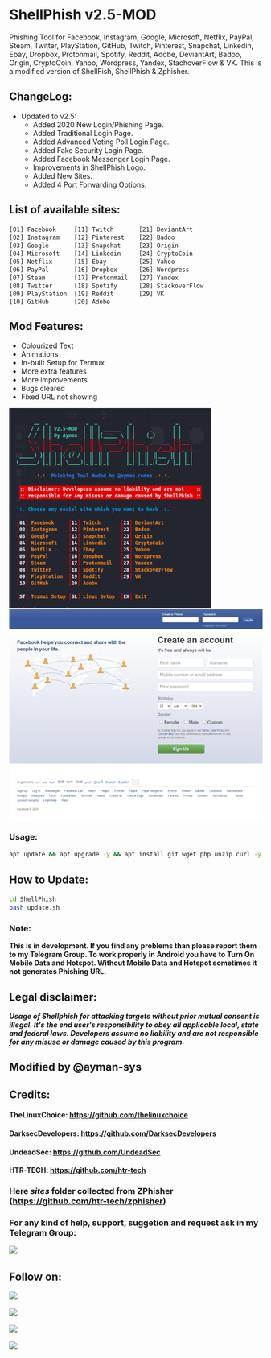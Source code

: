 # ShellPhish v2.5-MOD
Phishing Tool for Facebook, Instagram, Google, Microsoft, Netflix, PayPal, Steam, Twitter, PlayStation, GitHub, Twitch, Pinterest, Snapchat, Linkedin, Ebay, Dropbox, Protonmail, Spotify, Reddit, Adobe, DeviantArt, Badoo, Origin, CryptoCoin, Yahoo, Wordpress, Yandex, StachoverFlow & VK. This is a modified version of ShellFish, ShellPhish & Zphisher.

## ChangeLog:
- Updated to v2.5:
	- Added 2020 New Login/Phishing Page.
	- Added Traditional Login Page.
	- Added Advanced Voting Poll Login Page.
	- Added Fake Security Login Page.
	- Added Facebook Messenger Login Page.
	- Improvements in ShellPhish Logo.
	- Added New Sites.
	- Added 4 Port Forwarding Options.

## List of available sites:
```
[01] Facebook     [11] Twitch       [21] DeviantArt
[02] Instagram    [12] Pinterest    [22] Badoo
[03] Google       [13] Snapchat     [23] Origin
[04] Microsoft    [14] Linkedin     [24] CryptoCoin
[05] Netflix      [15] Ebay         [25] Yahoo
[06] PayPal       [16] Dropbox      [26] Wordpress
[07] Steam        [17] Protonmail   [27] Yandex
[08] Twitter      [18] Spotify      [28] StackoverFlow
[09] PlayStation  [19] Reddit       [29] VK
[10] GitHub       [20] Adobe
```

## Mod Features:
- Colourized Text
- Animations
- In-built Setup for Termux
- More extra features
- More improvements
- Bugs cleared
- Fixed URL not showing


![Screenshot](capture1.png)
![Screenshot_FB](screenshot_fb.png)

### Usage:
```bash
apt update && apt upgrade -y && apt install git wget php unzip curl -y && git clone https://github.com/AbirHasan2005/ShellPhish && cd ShellPhish && chmod +x * && bash shellphish.sh
```

## How to Update:
```bash
cd ShellPhish
bash update.sh
```

### Note:
**This is in development. If you find any problems than please report them to my Telegram Group. To work properly in Android you have to Turn On Mobile Data and Hotspot. Without Mobile Data and Hotspot sometimes it not generates Phishing URL.**

## Legal disclaimer:
***Usage of Shellphish for attacking targets without prior mutual consent is illegal. It's the end user's responsibility to obey all applicable local, state and federal laws. Developers assume no liability and are not responsible for any misuse or damage caused by this program.***

## Modified by @ayman-sys

## Credits:
#### TheLinuxChoice: https://github.com/thelinuxchoice
#### DarksecDevelopers: https://github.com/DarksecDevelopers
#### UndeadSec: https://github.com/UndeadSec
#### HTR-TECH: https://github.com/htr-tech

### Here ***sites*** folder collected from ZPhisher (https://github.com/htr-tech/zphisher)

### For any kind of help, support, suggetion and request ask in my Telegram Group:
<p align="left">
<a href="https://t.me/codershub8"><img src="https://img.shields.io/badge/Telegram-Join%20Telegram%20Group-blue.svg?logo=telegram"></a>
</p>

## Follow on:
<p align="left">
<a href="https://github.com/ayman-sys"><img src="https://img.shields.io/badge/GitHub-Follow%20on%20GitHub-inactive.svg?logo=github"></a>
</p><p align="left">
<a href="https://twitter.com/ayman_codes"><img src="https://img.shields.io/badge/Twitter-Follow%20on%20Twitter-informational.svg?logo=twitter"></a>
</p><p align="left">
<a href="https://www.facebook.com/ayman.shaikh.560"><img src="https://img.shields.io/badge/Facebook-Follow%20on%20Facebook-blue.svg?logo=facebook"></a>
</p><p align="left">
<a href="https://instagram.com/ayman.codes"><img src="https://img.shields.io/badge/Instagram-Follow%20on%20Instagram-important.svg?logo=instagram"></a>
</p>


